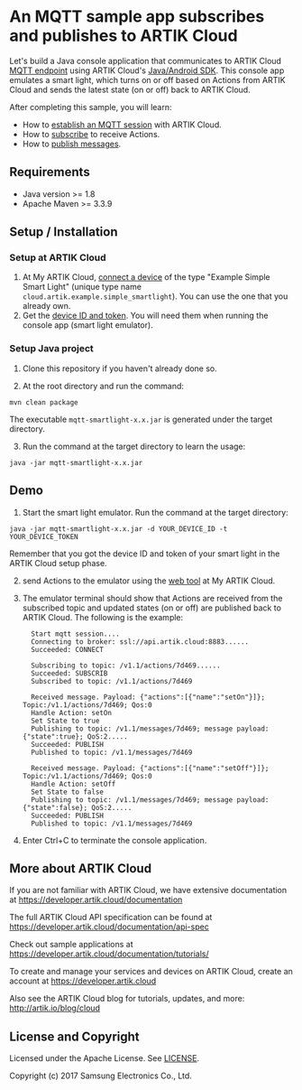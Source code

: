 # An MQTT sample app subscribes and publishes to ARTIK Cloud

Let's build a Java console application that communicates to ARTIK Cloud [MQTT endpoint](https://developer.artik.cloud/documentation/data-management/mqtt.html) using ARTIK Cloud's [Java/Android SDK](https://github.com/artikcloud/artikcloud-java). This console app emulates a smart light, which turns on or off based on Actions from ARTIK Cloud and sends the latest state (on or off) back to ARTIK Cloud.

After completing this sample, you will learn:

- How to [establish an MQTT session](https://developer.artik.cloud/documentation/data-management/mqtt.html#establish-an-mqtt-session) with ARTIK Cloud.
- How to [subscribe](https://developer.artik.cloud/documentation/data-management/mqtt.html#subscribe-to-receive-actions) to receive Actions.
- How to [publish messages](https://developer.artik.cloud/documentation/data-management/mqtt.html#publish-data-only-messages).

## Requirements
- Java version >= 1.8
- Apache Maven >= 3.3.9

## Setup / Installation

### Setup at ARTIK Cloud

 1. At My ARTIK Cloud, [connect a device](https://my.artik.cloud/new_device/cloud.artik.example.simple_smartlight) of the type "Example Simple Smart Light" (unique type name `cloud.artik.example.simple_smartlight`). You can use the one that you already own.
 2. Get the [device ID and token](https://developer.artik.cloud/documentation/tools/web-tools.html#managing-a-device-token). You will need them when running the console app (smart light emulator). 
 
### Setup Java project

 1. Clone this repository if you haven't already done so.

 2. At the root directory and run the command:
  ~~~shell
  mvn clean package
  ~~~
  The executable `mqtt-smartlight-x.x.jar` is generated under the target directory. 

 3. Run the command at the target directory to learn the usage:
  ~~~shell
  java -jar mqtt-smartlight-x.x.jar
  ~~~

## Demo

 1. Start the smart light emulator. Run the command at the target directory: 
  ~~~shell
  java -jar mqtt-smartlight-x.x.jar -d YOUR_DEVICE_ID -t YOUR_DEVICE_TOKEN
  ~~~

  Remember that you got the device ID and token of your smart light in the ARTIK Cloud setup phase.

 2. send Actions to the emulator using the [web tool](https://developer.artik.cloud/documentation/tutorials/an-iot-remote-control.html#test-the-light) at My ARTIK Cloud.

 3. The emulator terminal should show that Actions are received from the subscribed topic and updated states (on or off) are published back to ARTIK Cloud. The following is the example:
    ~~~shell
      Start mqtt session....
      Connecting to broker: ssl://api.artik.cloud:8883......
      Succeeded: CONNECT

      Subscribing to topic: /v1.1/actions/7d469......
      Succeeded: SUBSCRIB
      Subscribed to topic: /v1.1/actions/7d469

      Received message. Payload: {"actions":[{"name":"setOn"}]}; Topic:/v1.1/actions/7d469; Qos:0
      Handle Action: setOn
      Set State to true
      Publishing to topic: /v1.1/messages/7d469; message payload: {"state":true}; QoS:2.....
      Succeeded: PUBLISH
      Published to topic: /v1.1/messages/7d469

      Received message. Payload: {"actions":[{"name":"setOff"}]}; Topic:/v1.1/actions/7d469; Qos:0
      Handle Action: setOff
      Set State to false
      Publishing to topic: /v1.1/messages/7d469; message payload: {"state":false}; QoS:2.....
      Succeeded: PUBLISH
      Published to topic: /v1.1/messages/7d469
    ~~~

 4. Enter Ctrl+C to terminate the console application.

## More about ARTIK Cloud

If you are not familiar with ARTIK Cloud, we have extensive documentation at https://developer.artik.cloud/documentation

The full ARTIK Cloud API specification can be found at https://developer.artik.cloud/documentation/api-spec

Check out sample applications at https://developer.artik.cloud/documentation/tutorials/

To create and manage your services and devices on ARTIK Cloud, create an account at https://developer.artik.cloud

Also see the ARTIK Cloud blog for tutorials, updates, and more: http://artik.io/blog/cloud

## License and Copyright

Licensed under the Apache License. See [LICENSE](LICENSE).

Copyright (c) 2017 Samsung Electronics Co., Ltd.
